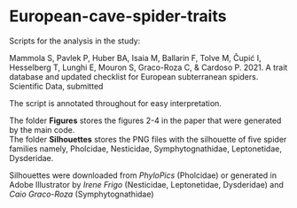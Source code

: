 # European-cave-spider-traits

Scripts for the analysis in the study:

Mammola S, Pavlek P, Huber BA, Isaia M, Ballarin F,  Tolve M, Čupić I, Hesselberg T, Lunghi E, Mouron S, Graco-Roza C, & Cardoso P. 2021. A trait database and updated checklist for European subterranean spiders. Scientific Data, submitted

The script is annotated throughout for easy interpretation. 

The folder **Figures** stores the figures 2-4 in the paper that were generated by the main code. <br>
The folder **Silhouettes** stores the PNG files with the silhouette of five spider families namely, Pholcidae, Nesticidae, Symphytognathidae, Leptonetidae, Dysderidae.

Silhouettes were downloaded from *PhyloPics* (Pholcidae) or generated in Adobe Illustrator by *Irene Frigo* (Nesticidae, Leptonetidae, Dysderidae) and *Caio Graco-Roza* (Symphytognathidae)
